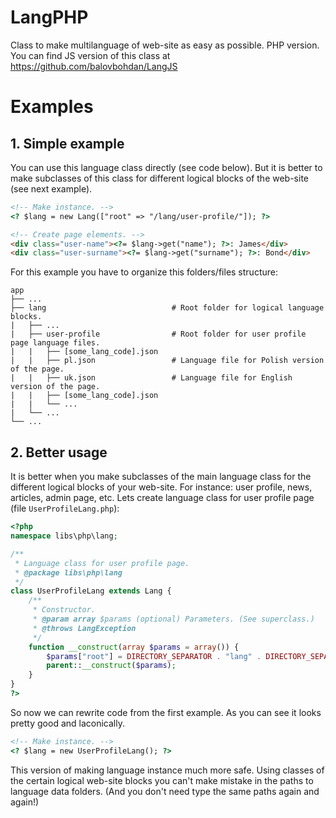 # LangPHP
Class to make multilanguage of web-site as easy as possible. PHP version.
You can find JS version of this class at https://github.com/balovbohdan/LangJS

# Examples
## 1. Simple example
You can use this language class directly (see code below). But it is better to make subclasses of this class for different logical blocks of the web-site (see next example).

```html
<!-- Make instance. -->
<? $lang = new Lang(["root" => "/lang/user-profile/"]); ?>

<!-- Create page elements. -->
<div class="user-name"><?= $lang->get("name"); ?>: James</div>
<div class="user-surname"><?= $lang->get("surname"); ?>: Bond</div>
```

For this example you have to organize this folders/files structure:

```inline
app
├── ...
├── lang                            # Root folder for logical language blocks.
|   ├── ...
|   ├── user-profile                # Root folder for user profile page language files.
|   |   ├── [some_lang_code].json
|   |   ├── pl.json                 # Language file for Polish version of the page.
|   |   ├── uk.json                 # Language file for English version of the page.
|   |   ├── [some_lang_code].json
|   |   └── ...
|   └── ...
└── ...
```

## 2. Better usage
It is better when you make subclasses of the main language class for the different logical blocks of your web-site. For instance: user profile, news, articles, admin page, etc.
Lets create language class for user profile page (file `UserProfileLang.php`):

```php
<?php
namespace libs\php\lang;

/**
 * Language class for user profile page.
 * @package libs\php\lang
 */
class UserProfileLang extends Lang {
    /**
     * Constructor.
     * @param array $params (optional) Parameters. (See superclass.)
     * @throws LangException
     */
    function __construct(array $params = array()) {
        $params["root"] = DIRECTORY_SEPARATOR . "lang" . DIRECTORY_SEPARATOR . "user-profile" . DIRECTORY_SEPARATOR;
        parent::__construct($params);
    }
}
?>
```

So now we can rewrite code from the first example. As you can see it looks pretty good and laconically.

```html
<!-- Make instance. -->
<? $lang = new UserProfileLang(); ?>
```

This version of making language instance much more safe. Using classes of the certain logical web-site blocks you can't make mistake in the paths to language data folders. (And you don't need type the same paths again and again!)
